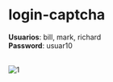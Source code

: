 # login-captcha
**Usuarios**: bill, mark, richard
<br>
**Password**: usuar10
<br>
<br>

![1](https://github.com/user-attachments/assets/0d39afb0-940f-4713-8b54-3c2805f36bb6)
